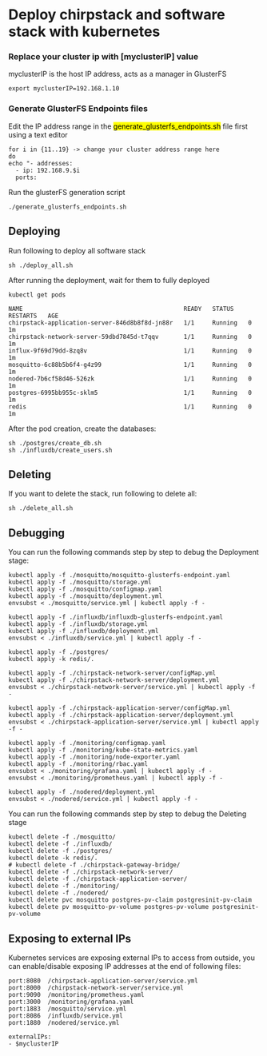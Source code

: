 # Deploy chirpstack and software stack with kubernetes

### Replace your cluster ip with [myclusterIP] value
myclusterIP is the host IP address, acts as a manager in GlusterFS

```
export myclusterIP=192.168.1.10
```

### Generate GlusterFS Endpoints files
Edit the IP address range in the <mark>generate_glusterfs_endpoints.sh</mark> file first using a text editor

```
for i in {11..19} -> change your cluster address range here
do
echo "- addresses:
  - ip: 192.168.9.$i
  ports:
```

Run the glusterFS generation script
```
./generate_glusterfs_endpoints.sh
```

## Deploying
Run following to deploy all software stack
```
sh ./deploy_all.sh
```

After running the deployment, wait for them to fully deployed
```
kubectl get pods
```

```
NAME                                             READY   STATUS    RESTARTS   AGE
chirpstack-application-server-846d8b8f8d-jn88r   1/1     Running   0          1m
chirpstack-network-server-59dbd7845d-t7qqv       1/1     Running   0          1m
influx-9f69d79dd-8zq8v                           1/1     Running   0          1m
mosquitto-6c88b5b6f4-g4z99                       1/1     Running   0          1m
nodered-7b6cf58d46-526zk                         1/1     Running   0          1m
postgres-6995bb955c-sklm5                        1/1     Running   0          1m
redis                                            1/1     Running   0          1m
```

After the pod creation, create the databases:
```
sh ./postgres/create_db.sh
sh ./influxdb/create_users.sh
```

## Deleting
If you want to delete the stack, run following to delete all:
```
sh ./delete_all.sh
```

## Debugging
You can run the following commands step by step to debug the Deployment stage:
```
kubectl apply -f ./mosquitto/mosquitto-glusterfs-endpoint.yaml
kubectl apply -f ./mosquitto/storage.yml
kubectl apply -f ./mosquitto/configmap.yaml
kubectl apply -f ./mosquitto/deployment.yml
envsubst < ./mosquitto/service.yml | kubectl apply -f -

kubectl apply -f ./influxdb/influxdb-glusterfs-endpoint.yaml
kubectl apply -f ./influxdb/storage.yml
kubectl apply -f ./influxdb/deployment.yml
envsubst < ./influxdb/service.yml | kubectl apply -f -

kubectl apply -f ./postgres/
kubectl apply -k redis/.

kubectl apply -f ./chirpstack-network-server/configMap.yml
kubectl apply -f ./chirpstack-network-server/deployment.yml
envsubst < ./chirpstack-network-server/service.yml | kubectl apply -f -

kubectl apply -f ./chirpstack-application-server/configMap.yml
kubectl apply -f ./chirpstack-application-server/deployment.yml
envsubst < ./chirpstack-application-server/service.yml | kubectl apply -f -

kubectl apply -f ./monitoring/configmap.yaml
kubectl apply -f ./monitoring/kube-state-metrics.yaml
kubectl apply -f ./monitoring/node-exporter.yaml
kubectl apply -f ./monitoring/rbac.yaml
envsubst < ./monitoring/grafana.yaml | kubectl apply -f -
envsubst < ./monitoring/prometheus.yaml | kubectl apply -f -

kubectl apply -f ./nodered/deployment.yml
envsubst < ./nodered/service.yml | kubectl apply -f -
```

You can run the following commands step by step to debug the Deleting stage
```
kubectl delete -f ./mosquitto/
kubectl delete -f ./influxdb/
kubectl delete -f ./postgres/
kubectl delete -k redis/.
# kubectl delete -f ./chirpstack-gateway-bridge/
kubectl delete -f ./chirpstack-network-server/
kubectl delete -f ./chirpstack-application-server/
kubectl delete -f ./monitoring/
kubectl delete -f ./nodered/
kubectl delete pvc mosquitto postgres-pv-claim postgresinit-pv-claim
kubectl delete pv mosquitto-pv-volume postgres-pv-volume postgresinit-pv-volume
```

## Exposing to external IPs
Kubernetes services are exposing external IPs to access from outside, you can enable/disable exposing IP addresses at the end of following files:
```
port:8080  /chirpstack-application-server/service.yml
port:8000  /chirpstack-network-server/service.yml
port:9090  /monitoring/prometheus.yaml
port:3000  /monitoring/grafana.yaml
port:1883  /mosquitto/service.yml
port:8086  /influxdb/service.yml
port:1880  /nodered/service.yml
```

```
externalIPs:
- $myclusterIP
```
